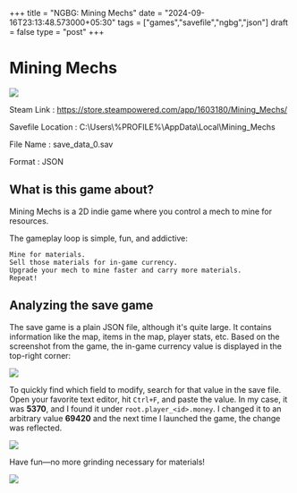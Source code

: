 +++
title = "NGBG: Mining Mechs"
date = "2024-09-16T23:13:48.573000+05:30"
tags = ["games","savefile","ngbg","json"]
draft = false
type = "post"
+++

# Mining Mechs

![](/images/ngbg/mining_mechs/1.png)

Steam Link : https://store.steampowered.com/app/1603180/Mining_Mechs/

Savefile Location : C:\Users\\%PROFILE%\AppData\Local\Mining_Mechs

File Name : save_data_0.sav

Format : JSON

## What is this game about?

Mining Mechs is a 2D indie game where you control a mech to mine for resources.

The gameplay loop is simple, fun, and addictive:

    Mine for materials.
    Sell those materials for in-game currency.
    Upgrade your mech to mine faster and carry more materials.
    Repeat!

## Analyzing the save game

The save game is a plain JSON file, although it's quite large. It contains information like the map, items in the map, player stats, etc. Based on the screenshot from the game, the in-game currency value is displayed in the top-right corner:

![](/images/ngbg/mining_mechs/2.png)

To quickly find which field to modify, search for that value in the save file. Open your favorite text editor, hit `Ctrl+F`, and paste the value. In my case, it was __5370__, and I found it under `root.player_<id>.money`. I changed it to an arbitrary value __69420__ and the next time I launched the game, the change was reflected.

![](/images/ngbg/mining_mechs/3.png)

Have fun—no more grinding necessary for materials!

![](/images/ngbg/mining_mechs/4.png)